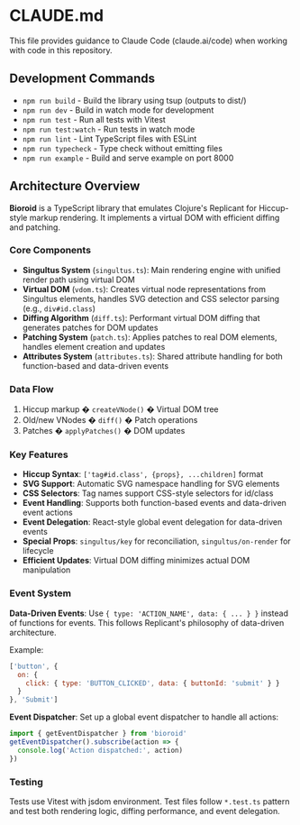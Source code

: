 # CLAUDE.md

This file provides guidance to Claude Code (claude.ai/code) when working with code in this repository.

## Development Commands

- `npm run build` - Build the library using tsup (outputs to dist/)
- `npm run dev` - Build in watch mode for development
- `npm run test` - Run all tests with Vitest
- `npm run test:watch` - Run tests in watch mode
- `npm run lint` - Lint TypeScript files with ESLint
- `npm run typecheck` - Type check without emitting files
- `npm run example` - Build and serve example on port 8000

## Architecture Overview

**Bioroid** is a TypeScript library that emulates Clojure's Replicant for Hiccup-style markup rendering. It implements a virtual DOM with efficient diffing and patching.

### Core Components

- **Singultus System** (`singultus.ts`): Main rendering engine with unified render path using virtual DOM
- **Virtual DOM** (`vdom.ts`): Creates virtual node representations from Singultus elements, handles SVG detection and CSS selector parsing (e.g., `div#id.class`)
- **Diffing Algorithm** (`diff.ts`): Performant virtual DOM diffing that generates patches for DOM updates
- **Patching System** (`patch.ts`): Applies patches to real DOM elements, handles element creation and updates
- **Attributes System** (`attributes.ts`): Shared attribute handling for both function-based and data-driven events

### Data Flow

1. Hiccup markup � `createVNode()` � Virtual DOM tree
2. Old/new VNodes � `diff()` � Patch operations  
3. Patches � `applyPatches()` � DOM updates

### Key Features

- **Hiccup Syntax**: `['tag#id.class', {props}, ...children]` format
- **SVG Support**: Automatic SVG namespace handling for SVG elements
- **CSS Selectors**: Tag names support CSS-style selectors for id/class
- **Event Handling**: Supports both function-based events and data-driven event actions
- **Event Delegation**: React-style global event delegation for data-driven events
- **Special Props**: `singultus/key` for reconciliation, `singultus/on-render` for lifecycle
- **Efficient Updates**: Virtual DOM diffing minimizes actual DOM manipulation

### Event System

**Data-Driven Events**: Use `{ type: 'ACTION_NAME', data: { ... } }` instead of functions for events. This follows Replicant's philosophy of data-driven architecture.

Example:
```javascript
['button', { 
  on: { 
    click: { type: 'BUTTON_CLICKED', data: { buttonId: 'submit' } }
  }
}, 'Submit']
```

**Event Dispatcher**: Set up a global event dispatcher to handle all actions:
```javascript
import { getEventDispatcher } from 'bioroid'
getEventDispatcher().subscribe(action => {
  console.log('Action dispatched:', action)
})
```

### Testing

Tests use Vitest with jsdom environment. Test files follow `*.test.ts` pattern and test both rendering logic, diffing performance, and event delegation.